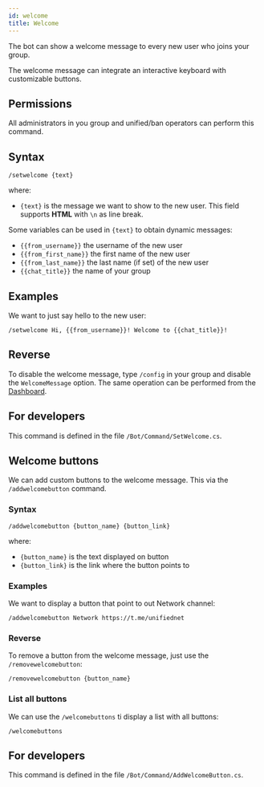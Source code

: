 ```yaml
---
id: welcome
title: Welcome
---
```


The bot can show a welcome message to every new user who joins your group.

The welcome message can integrate an interactive keyboard with customizable buttons.

## Permissions
All administrators in you group and unified/ban operators can perform this command.

## Syntax
```
/setwelcome {text}
```

where:
- `{text}` is the message we want to show to the new user. This field supports **HTML** with `\n` as line break. 

Some variables can be used in `{text}` to obtain dynamic messages:
- `{{from_username}}` the username of the new user
- `{{from_first_name}}` the first name of the new user
- `{{from_last_name}}` the last name (if set) of the new user
- `{{chat_title}}` the name of your group

## Examples
We want to just say hello to the new user:

```
/setwelcome Hi, {{from_username}}! Welcome to {{chat_title}}!
```

## Reverse
To disable the welcome message, type `/config` in your group and disable the `WelcomeMessage` option. The same 
operation can be performed from the [Dashboard](https://unifiedban.solutions).

## For developers
This command is defined in the file `/Bot/Command/SetWelcome.cs`.

## Welcome buttons
We can add custom buttons to the welcome message. This via the `/addwelcomebutton` command.

### Syntax
``
/addwelcomebutton {button_name} {button_link}
``

where:
- `{button_name}` is the text displayed on button
- `{button_link}` is the link where the button points to

### Examples
We want to display a button that point to out Network channel:

```
/addwelcomebutton Network https://t.me/unifiednet
```

### Reverse
To remove a button from the welcome message, just use the `/removewelcomebutton`:

```
/removewelcomebutton {button_name}
```

### List all buttons
We can use the `/welcomebuttons` ti display a list with all buttons:

```
/welcomebuttons
```

## For developers
This command is defined in the file `/Bot/Command/AddWelcomeButton.cs`.